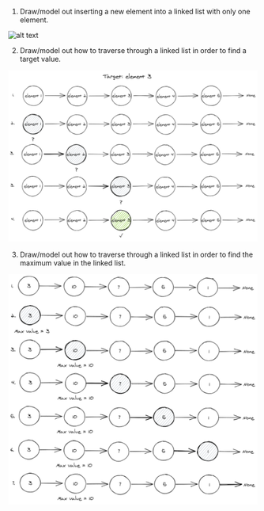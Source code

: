1. Draw/model out inserting a new element into a linked list with only one element.

![alt text](.\images\linked-lists-1.PNG)

2. Draw/model out how to traverse through a linked list in order to find a target value.

![alt text](.\images\linked-list-2.png)

3. Draw/model out how to traverse through a linked list in order to find the maximum value in the linked list.

![alt text](.\images\linked-list-3.png)